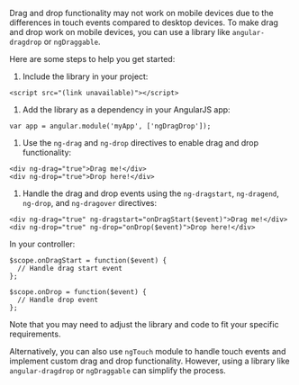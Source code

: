 Drag and drop functionality may not work on mobile devices due to the differences in touch events compared to desktop devices. To make drag and drop work on mobile devices, you can use a library like `angular-dragdrop` or `ngDraggable`.

Here are some steps to help you get started:

1. Include the library in your project:

```
<script src="(link unavailable)"></script>
```

1. Add the library as a dependency in your AngularJS app:

```
var app = angular.module('myApp', ['ngDragDrop']);
```

1. Use the `ng-drag` and `ng-drop` directives to enable drag and drop functionality:

```
<div ng-drag="true">Drag me!</div>
<div ng-drop="true">Drop here!</div>
```

1. Handle the drag and drop events using the `ng-dragstart`, `ng-dragend`, `ng-drop`, and `ng-dragover` directives:

```
<div ng-drag="true" ng-dragstart="onDragStart($event)">Drag me!</div>
<div ng-drop="true" ng-drop="onDrop($event)">Drop here!</div>
```

In your controller:

```
$scope.onDragStart = function($event) {
  // Handle drag start event
};

$scope.onDrop = function($event) {
  // Handle drop event
};
```

Note that you may need to adjust the library and code to fit your specific requirements.

Alternatively, you can also use `ngTouch` module to handle touch events and implement custom drag and drop functionality. However, using a library like `angular-dragdrop` or `ngDraggable` can simplify the process.
